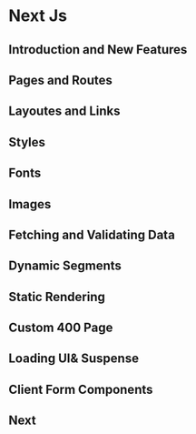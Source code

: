 # Next Js

## Introduction and New Features

## Pages and Routes

## Layoutes and Links

## Styles

## Fonts

## Images

## Fetching and Validating Data

## Dynamic Segments

## Static Rendering

## Custom 400 Page

## Loading UI& Suspense

## Client Form Components

## Next
